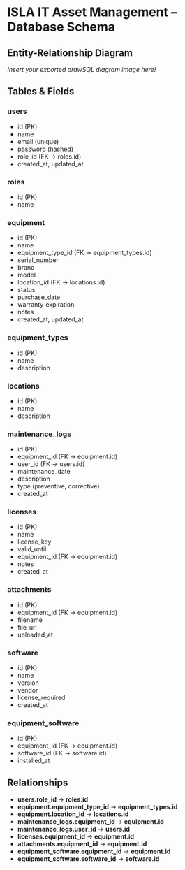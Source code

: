 # ISLA IT Asset Management – Database Schema

## Entity-Relationship Diagram

*Insert your exported drawSQL diagram image here!*

## Tables & Fields

### users
- id (PK)
- name
- email (unique)
- password (hashed)
- role_id (FK → roles.id)
- created_at, updated_at

### roles
- id (PK)
- name

### equipment
- id (PK)
- name
- equipment_type_id (FK → equipment_types.id)
- serial_number
- brand
- model
- location_id (FK → locations.id)
- status
- purchase_date
- warranty_expiration
- notes
- created_at, updated_at

### equipment_types
- id (PK)
- name
- description

### locations
- id (PK)
- name
- description

### maintenance_logs
- id (PK)
- equipment_id (FK → equipment.id)
- user_id (FK → users.id)
- maintenance_date
- description
- type (preventive, corrective)
- created_at

### licenses
- id (PK)
- name
- license_key
- valid_until
- equipment_id (FK → equipment.id)
- notes
- created_at

### attachments
- id (PK)
- equipment_id (FK → equipment.id)
- filename
- file_url
- uploaded_at

### software
- id (PK)
- name
- version
- vendor
- license_required
- created_at

### equipment_software
- id (PK)
- equipment_id (FK → equipment.id)
- software_id (FK → software.id)
- installed_at

## Relationships

- **users.role_id** → **roles.id**
- **equipment.equipment_type_id** → **equipment_types.id**
- **equipment.location_id** → **locations.id**
- **maintenance_logs.equipment_id** → **equipment.id**
- **maintenance_logs.user_id** → **users.id**
- **licenses.equipment_id** → **equipment.id**
- **attachments.equipment_id** → **equipment.id**
- **equipment_software.equipment_id** → **equipment.id**
- **equipment_software.software_id** → **software.id**
